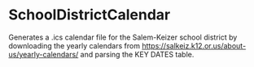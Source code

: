 # SchoolDistrictCalendar

Generates a .ics calendar file for the Salem-Keizer school district by downloading the yearly calendars from https://salkeiz.k12.or.us/about-us/yearly-calendars/ and parsing the KEY DATES table.

